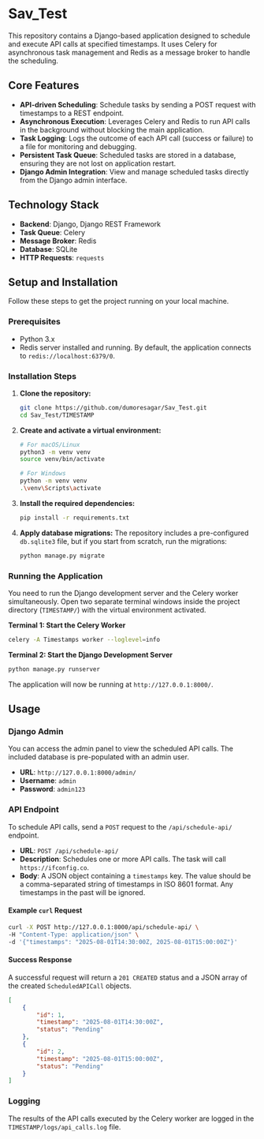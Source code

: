 # Sav_Test


This repository contains a Django-based application designed to schedule and execute API calls at specified timestamps. It uses Celery for asynchronous task management and Redis as a message broker to handle the scheduling.

## Core Features

*   **API-driven Scheduling**: Schedule tasks by sending a POST request with timestamps to a REST endpoint.
*   **Asynchronous Execution**: Leverages Celery and Redis to run API calls in the background without blocking the main application.
*   **Task Logging**: Logs the outcome of each API call (success or failure) to a file for monitoring and debugging.
*   **Persistent Task Queue**: Scheduled tasks are stored in a database, ensuring they are not lost on application restart.
*   **Django Admin Integration**: View and manage scheduled tasks directly from the Django admin interface.

## Technology Stack

*   **Backend**: Django, Django REST Framework
*   **Task Queue**: Celery
*   **Message Broker**: Redis
*   **Database**: SQLite
*   **HTTP Requests**: `requests`

## Setup and Installation

Follow these steps to get the project running on your local machine.

### Prerequisites

*   Python 3.x
*   Redis server installed and running. By default, the application connects to `redis://localhost:6379/0`.

### Installation Steps

1.  **Clone the repository:**
    ```bash
    git clone https://github.com/dumoresagar/Sav_Test.git
    cd Sav_Test/TIMESTAMP
    ```

2.  **Create and activate a virtual environment:**
    ```bash
    # For macOS/Linux
    python3 -m venv venv
    source venv/bin/activate

    # For Windows
    python -m venv venv
    .\venv\Scripts\activate
    ```

3.  **Install the required dependencies:**
    ```bash
    pip install -r requirements.txt
    ```

4.  **Apply database migrations:**
    The repository includes a pre-configured `db.sqlite3` file, but if you start from scratch, run the migrations:
    ```bash
    python manage.py migrate
    ```

### Running the Application

You need to run the Django development server and the Celery worker simultaneously. Open two separate terminal windows inside the project directory (`TIMESTAMP/`) with the virtual environment activated.

**Terminal 1: Start the Celery Worker**
```bash
celery -A Timestamps worker --loglevel=info
```

**Terminal 2: Start the Django Development Server**
```bash
python manage.py runserver
```
The application will now be running at `http://127.0.0.1:8000/`.

## Usage

### Django Admin

You can access the admin panel to view the scheduled API calls. The included database is pre-populated with an admin user.

*   **URL**: `http://127.0.0.1:8000/admin/`
*   **Username**: `admin`
*   **Password**: `admin123`

### API Endpoint

To schedule API calls, send a `POST` request to the `/api/schedule-api/` endpoint.

*   **URL**: `POST /api/schedule-api/`
*   **Description**: Schedules one or more API calls. The task will call `https://ifconfig.co`.
*   **Body**: A JSON object containing a `timestamps` key. The value should be a comma-separated string of timestamps in ISO 8601 format. Any timestamps in the past will be ignored.

#### Example `curl` Request

```bash
curl -X POST http://127.0.0.1:8000/api/schedule-api/ \
-H "Content-Type: application/json" \
-d '{"timestamps": "2025-08-01T14:30:00Z, 2025-08-01T15:00:00Z"}'
```

#### Success Response

A successful request will return a `201 CREATED` status and a JSON array of the created `ScheduledAPICall` objects.

```json
[
    {
        "id": 1,
        "timestamp": "2025-08-01T14:30:00Z",
        "status": "Pending"
    },
    {
        "id": 2,
        "timestamp": "2025-08-01T15:00:00Z",
        "status": "Pending"
    }
]
```

### Logging

The results of the API calls executed by the Celery worker are logged in the `TIMESTAMP/logs/api_calls.log` file.
